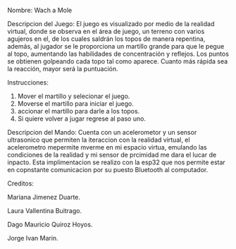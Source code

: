Nombre: Wach a Mole 

Descripcion del Juego: El juego es visualizado por medio de la realidad virtual, donde se observa en el área de juego, un terreno con varios agujeros en el, de los cuales saldrán los topos de manera repentina, además, al jugador se le proporciona un martillo grande para que le pegue al topo, aumentando las habilidades de concentración y reflejos. Los puntos se obtienen golpeando cada topo tal como aparece. Cuanto más rápida sea la reacción, mayor será la puntuación.

Instrucciones:
1. Mover el martillo y selecionar el juego.
2. Moverse el martillo para iniciar el juego.
3. accionar el martillo para darle a los topos.
4. Si quiere volver a jugar regrese al paso uno.

Descripcion del Mando:
Cuenta con un acelerometor y un sensor ultrasonico que permiten la iteraccion con la realidad virtual, el acelerometro mepermite mverme en mi espacio virtua, emulando las condiciones de la realidad y mi sensor de prcimidad me dara el lucar de inpacto.
Esta implimentacion se realizo con la esp32 que nos permite estar en copnstante comunicacion por su puesto Bluetooth al computador.

Creditos:

Mariana Jimenez Duarte. 

Laura Vallentina Buitrago. 

Dago Mauricio Quiroz Hoyos.

Jorge Ivan Marin.
